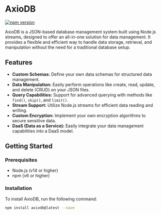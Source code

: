 # AxioDB

[![npm version](https://badge.fury.io/js/axiodb.svg)](https://badge.fury.io/js/axiodb)

AxioDB is a JSON-based database management system built using Node.js streams, designed to offer an all-in-one solution for data management. It provides a flexible and efficient way to handle data storage, retrieval, and manipulation without the need for a traditional database setup.

## Features

- **Custom Schemas:** Define your own data schemas for structured data management.
- **Data Manipulation:** Easily perform operations like create, read, update, and delete (CRUD) on your JSON files.
- **Query Capabilities:** Support for advanced querying with methods like `find()`, `skip()`, and `limit()`.
- **Stream Support:** Utilize Node.js streams for efficient data reading and writing.
- **Custom Encryption:** Implement your own encryption algorithms to secure sensitive data.
- **DaaS (Data as a Service):** Easily integrate your data management capabilities into a DaaS model.

## Getting Started

### Prerequisites

- Node.js (v14 or higher)
- npm (v6 or higher)

### Installation

To install AxioDB, run the following command:

```bash
npm install axiodb@latest --save